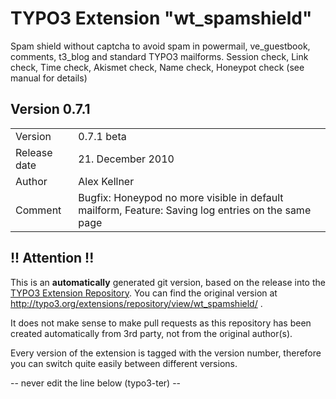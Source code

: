 # TYPO3 Extension "wt_spamshield"
Spam shield without captcha to avoid spam in powermail, ve_guestbook, comments, t3_blog and standard TYPO3 mailforms. Session check, Link check, Time check, Akismet check, Name check, Honeypot check (see manual for details)

## Version 0.7.1




<table>
	<tr><td>Version</td><td>0.7.1 beta</td></tr>
	<tr><td>Release date</td><td>21. December 2010</td></tr>
	<tr><td>Author</td><td>Alex Kellner</td></tr>
	<tr><td>Comment</td><td>Bugfix: Honeypod no more visible in default mailform, Feature: Saving log entries on the same page</td></tr>
</table>

## !! Attention !!
This is an **automatically** generated git version, based on the release into the [TYPO3 Extension Repository](http://www.typo3.org/extensions/).
You can find the original version at http://typo3.org/extensions/repository/view/wt_spamshield/ .

It does not make sense to make pull requests as this repository has been created automatically from 3rd party, not from the original author(s).

Every version of the extension is tagged with the version number, therefore you can switch quite easily between different versions.


-- never edit the line below (typo3-ter) --